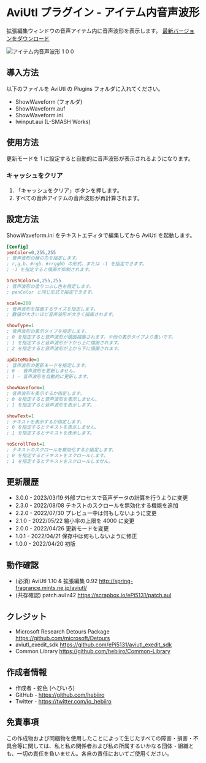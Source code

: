 ﻿# AviUtl プラグイン - アイテム内音声波形

拡張編集ウィンドウの音声アイテム内に音声波形を表示します。
[最新バージョンをダウンロード](../../releases/latest/)

![アイテム内音声波形 1 0 0](https://user-images.githubusercontent.com/96464759/164222503-7f0e446a-5a7e-42b1-b052-0a500594eee5.png)

## 導入方法

以下のファイルを AviUtl の Plugins フォルダに入れてください。
* ShowWaveform (フォルダ)
* ShowWaveform.auf
* ShowWaveform.ini
* lwinput.aui (L-SMASH Works)

## 使用方法

更新モードを 1 に設定すると自動的に音声波形が表示されるようになります。

### キャッシュをクリア

1. 「キャッシュをクリア」ボタンを押します。
2. すべての音声アイテムの音声波形が再計算されます。

## 設定方法

ShowWaveform.ini をテキストエディタで編集してから AviUtl を起動します。

```ini
[Config]
penColor=0,255,255
; 音声波形の縁の色を指定します。
; r,g,b、#rgb、#rrggbb の形式、または -1 を指定できます。
; -1 を指定すると描画が抑制されます。

brushColor=0,255,255
; 音声波形の塗りつぶし色を指定します。
; penColor と同じ形式で指定できます。

scale=200
; 音声波形を描画するサイズを指定します。
; 数値が大きいほど音声波形が大きく描画されます。

showType=1
; 音声波形の表示タイプを指定します。
; 0 を指定すると音声波形が鏡面描画されます。※他の表示タイプより重いです。
; 1 を指定すると音声波形が下から上に描画されます。
; 2 を指定すると音声波形が上から下に描画されます。

updateMode=1
; 音声波形の更新モードを指定します。
; 0 - 音声波形を更新しません。
; 1 - 音声波形を自動的に更新します。

showWaveform=1
; 音声波形を表示するか指定します。
; 0 を指定すると音声波形を表示しません。
; 1 を指定すると音声波形を表示します。

showText=1
; テキストを表示するか指定します。
; 0 を指定するとテキストを表示しません。
; 1 を指定するとテキストを表示します。

noScrollText=1
; テキストのスクロールを無効化するか指定します。
; 0 を指定するとテキストをスクロールします。
; 1 を指定するとテキストをスクロールしません。
```

## 更新履歴

* 3.0.0 - 2023/03/19 外部プロセスで音声データの計算を行うように変更
* 2.3.0 - 2022/08/08 テキストのスクロールを無効化する機能を追加
* 2.2.0 - 2022/07/30 プレビュー中は何もしないように変更
* 2.1.0 - 2022/05/22 縮小率の上限を 4000 に変更
* 2.0.0 - 2022/04/26 更新モードを変更
* 1.0.1 - 2022/04/21 保存中は何もしないように修正
* 1.0.0 - 2022/04/20 初版

## 動作確認

* (必須) AviUtl 1.10 & 拡張編集 0.92 http://spring-fragrance.mints.ne.jp/aviutl/
* (共存確認) patch.aul r42 https://scrapbox.io/ePi5131/patch.aul

## クレジット

* Microsoft Research Detours Package https://github.com/microsoft/Detours
* aviutl_exedit_sdk https://github.com/ePi5131/aviutl_exedit_sdk
* Common Library https://github.com/hebiiro/Common-Library

## 作成者情報
 
* 作成者 - 蛇色 (へびいろ)
* GitHub - https://github.com/hebiiro
* Twitter - https://twitter.com/io_hebiiro

## 免責事項

この作成物および同梱物を使用したことによって生じたすべての障害・損害・不具合等に関しては、私と私の関係者および私の所属するいかなる団体・組織とも、一切の責任を負いません。各自の責任においてご使用ください。
